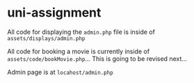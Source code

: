 # uni-assignment

All code for displaying the `admin.php` file is inside of `assets/displays/admin.php`

All code for booking a movie is currently inside of `assets/code/bookMovie.php`... This is going to be revised next...

Admin page is at `locahost/admin.php`
